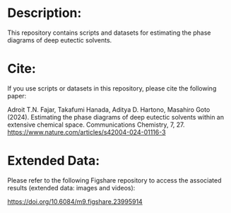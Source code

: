 # Description:
This repository contains scripts and datasets for estimating the phase diagrams of deep eutectic solvents.

# Cite:
If you use scripts or datasets in this repository, please cite the following paper:

Adroit T.N. Fajar, Takafumi Hanada, Aditya D. Hartono, Masahiro Goto (2024).
Estimating the phase diagrams of deep eutectic solvents within an extensive chemical space.
Communications Chemistry, 7, 27.
https://www.nature.com/articles/s42004-024-01116-3

# Extended Data:
Please refer to the following Figshare repository to access the associated results (extended data: images and videos):

https://doi.org/10.6084/m9.figshare.23995914
